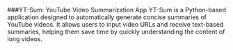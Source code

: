###YT-Sum: YouTube Video Summarization App
YT-Sum is a Python-based application designed to automatically generate concise summaries of YouTube videos. It allows users to input video URLs and receive text-based summaries, helping them save time by quickly understanding the content of long videos.

